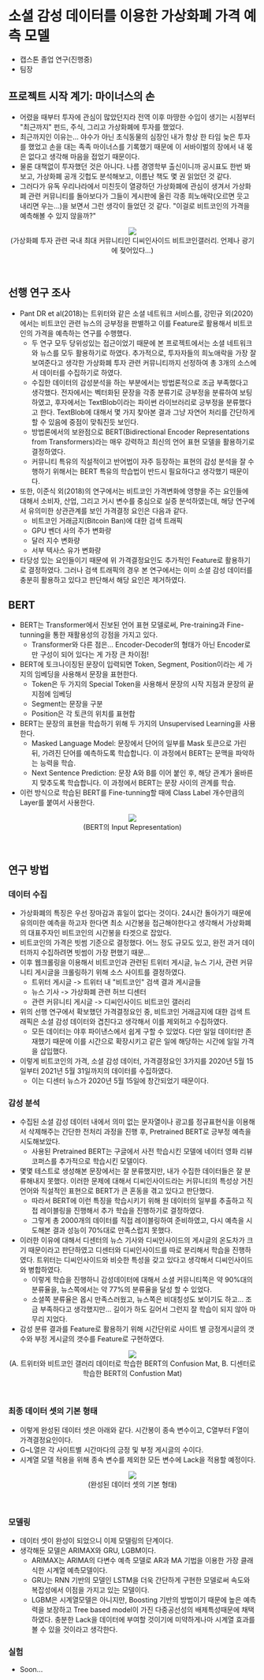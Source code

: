 # 소셜 감성 데이터를 이용한 가상화폐 가격 예측 모델
- 캡스톤 졸업 연구(진행중)
- 팀장

## 프로젝트 시작 계기: 마이너스의 손
- 어렸을 때부터 투자에 관심이 많았던지라 전역 이후 마땅한 수입이 생기는 시점부터 "최근까지" 펀드, 주식, 그리고 가상화폐에 투자를 했었다. 
- 최근까지인 이유는... 야수가 아닌 초식동물의 심장인 내가 항상 한 타임 늦은 투자를 했었고 손을 대는 족족 마이너스를 기록했기 때문에 이 서바이벌의 장에서 내 몫은 없다고 생각해 마음을 접었기 때문이다. 
- 물론 대책없이 투자했던 것은 아니다. 나름 경영학부 출신이니까 공시표도 한번 봐보고, 가상화폐 공개 깃헙도 분석해보고, 이름난 책도 몇 권 읽었던 것 같다.
- 그러다가 유독 우리나라에서 미친듯이 열광하던 가상화폐에 관심이 생겨서 가상화폐 관련 커뮤니티를 돌아보다가 그들이 게시판에 올린 각종 희노애락(오르면 웃고 내리면 우는...)을 보면서 그런 생각이 들었던 것 같다. "이걸로 비트코인의 가격을 예측해볼 수 있지 않을까?"

<p align = 'center'>
  <img src = "https://github.com/koptimizer/description/blob/main/note/projects/pics/soc1.jpg"><br/>
  (가상화폐 투자 관련 국내 최대 커뮤니티인 디씨인사이드 비트코인갤러리. 언제나 광기에 젖어있다...)
  </br>
</p>
<br/>

## 선행 연구 조사
- Pant DR et al(2018)는 트위터와 같은 소셜 네트워크 서비스를, 강민규 외(2020)에서는 비트코인 관련 뉴스의 긍부정을 판별하고 이를 Feature로 활용해서 비트코인의 가격을 예측하는 연구를 수행했다.
  - 두 연구 모두 당위성있는 접근이었기 때문에 본 프로젝트에서는 소셜 네트워크와 뉴스를 모두 활용하기로 하였다. 추가적으로, 투자자들의 희노애락을 가장 잘보여준다고 생각한 가상화폐 투자 관련 커뮤니티까지 선정하여 총 3개의 소스에서 데이터를 수집하기로 하였다.
  - 수집한 데이터의 감성분석을 하는 부분에서는 방법론적으로 조금 부족했다고 생각했다. 전자에서는 벡터화된 문장을 각종 분류기로 긍부정을 분류하여 보팅하였고, 후자에서는 TextBlob이라는 파이썬 라이브러리로 긍부정을 분류했다고 한다. TextBlob에 대해서 몇 가지 찾아본 결과 그냥 자연어 처리를 간단하게 할 수 있음에 중점이 맞춰진듯 보인다.
  - 방법론에서의 보완점으로 BERT(Bidirectional Encoder Representations from Transformers)라는 매우 강력하고 최신의 언어 표현 모델을 활용하기로 결정하였다.
  - 커뮤니티 특유의 직설적이고 반어법이 자주 등장하는 표현의 감성 분석을 잘 수행하기 위해서는 BERT 특유의 학습법이 반드시 필요하다고 생각했기 때문이다.
- 또한, 이준식 외(2018)의 연구에서는 비트코인 가격변화에 영향을 주는 요인들에 대해서 소비자, 산업, 그리고 거시 변수를 중심으로 실증 분석하였는데, 해당 연구에서 유의미한 상관관계를 보인 가격결정 요인은 다음과 같다.
  - 비트코인 거래금지(Bitcoin Ban)에 대한 검색 트래픽
  - GPU 벤더 사의 주가 변화량
  - 달러 지수 변화량
  - 서부 텍사스 유가 변화량
- 타당성 있는 요인들이기 때문에 위 가격결정요인도 추가적인 Feature로 활용하기로 결정하였다. 그러나 검색 트래픽의 경우 본 연구에서는 이미 소셜 감성 데이터를 충분히 활용하고 있다고 판단해서 해당 요인은 제거하였다.

## BERT
- BERT는 Transformer에서 진보된 언어 표현 모델로써, Pre-training과 Fine-tunning을 통한 재활용성의 강점을 가지고 있다.
  - Transformer와 다른 점은... Encoder-Decoder의 형태가 아닌 Encoder로만 구성이 되어 있다는 게 가장 큰 차이점!
- BERT에 토크나이징된 문장이 입력되면 Token, Segment, Position이라는 세 가지의 임베딩을 사용해서 문장을 표현한다.
  - Token은 두 가지의 Special Token을 사용해서 문장의 시작 지점과 문장의 끝 지점에 임베딩
  - Segment는 문장을 구분
  - Position은 각 토큰의 위치를 표현합
- BERT는 문장의 표현을 학습하기 위해 두 가지의 Unsupervised Learning을 사용한다.
  - Masked Language Model: 문장에서 단어의 일부를 Mask 토큰으로 가린 뒤, 가려진 단어를 예측하도록 학습합니다. 이 과정에서 BERT는 문맥을 파악하는 능력을 학습.
  - Next Sentence Prediction: 문장 A와 B를 이어 붙인 후, 해당 관계가 올바른지 맞추도록 학습합니다. 이 과정에서 BERT는 문장 사이의 관계를 학습.
- 이런 방식으로 학습된 BERT를 Fine-tunning할 때에 Class Label 개수만큼의 Layer를 붙여서 사용한다.

<p align = 'center'>
  <img src = "https://github.com/koptimizer/description/blob/main/note/projects/pics/soc2.jpg"><br/>
  (BERT의 Input Representation)
  </br>
</p>
<br/>

## 연구 방법
### 데이터 수집
- 가상화폐의 특징은 우선 장마감과 휴일이 없다는 것이다. 24시간 돌아가기 때문에 유의미한 예측을 하고자 한다면 최소 시간봉을 접근해야한다고 생각해서 가상화폐의 대표주자인 비트코인의 시간봉을 타겟으로 잡았다.
- 비트코인의 가격은 빗썸 기준으로 결정했다. 어느 정도 규모도 있고, 완전 과거 데이터까지 수집하려면 빗썸이 가장 편했기 때문...
- 이후 웹크롤링을 이용해서 비트코인과 관련된 트위터 게시글, 뉴스 기사, 관련 커뮤니티 게시글을 크롤링하기 위해 소스 사이트를 결정하였다.
  - 트위터 게시글 -> 트위터 내 "비트코인" 검색 결과 게시글들
  - 뉴스 기사 -> 가상화폐 관련 허브 디센터
  - 관련 커뮤니티 게시글 -> 디씨인사이드 비트코인 갤러리
- 위의 선행 연구에서 확보했던 가격결정요인 중, 비트코인 거래금지에 대한 검색 트래픽은 소셜 감성 데이터와 겹친다고 생각해서 이를 제외허고 수집하였다.
  - 모든 데이터는 야후 파이낸스에서 쉽게 구할 수 있었다. 다만 일일 데이터만 존재했기 때문에 이를 시간으로 확장시키고 같은 일에 해당하는 시간에 일일 가격을 삽입했다. 
- 이렇게 비트코인의 가격, 소셜 감성 데이터, 가격결정요인 3가지를 2020년 5월 15일부터 2021년 5월 31일까지의 데이터를 수집하였다.
  - 이는 디센터 뉴스가 2020년 5월 15일에 창간되었기 때문이다.

### 감성 분석
- 수집된 소셜 감성 데이터 내에서 의미 없는 문자열이나 광고를 정규표현식을 이용해서 삭제해주는 간단한 전처리 과정을 진행 후, Pretrained BERT로 긍부정 예측을 시도해보았다.
  - 사용된 Pretrained BERT는 구글에서 사전 학습시킨 모델에 네이터 영화 리뷰 코퍼스를 추가적으로 학습시킨 모델이다.
- 몇몇 테스트로 생성해본 문장에서는 잘 분류했지만, 내가 수집한 데이터들은 잘 분류해내지 못했다. 이러한 문제에 대해서 디씨인사이드라는 커뮤니티의 특성상 거친 언어와 직설적인 표현으로 BERT가 큰 혼동을 겪고 있다고 판단했다. 
  - 따라서 BERT에 이런 특징을 학습시키기 위해 원 데이터의 일부를 추출하고 직접 레이블링을 진행해서 추가 학습을 진행하기로 결정하였다.
  - 그렇게 총 2000개의 데이터를 직접 레이블링하여 준비하였고, 다시 예측을 시도해본 결과 성능이 70%대로 만족스럽지 못했다.
- 이러한 이유에 대해서 디센터의 뉴스 기사와 디씨인사이드의 게시글의 온도차가 크기 때문이라고 판단하였고 디센터와 디씨인사이드를 따로 분리해서 학습을 진행하였다. 트위터는 디씨인사이드와 비슷한 특성을 갖고 있다고 생각해서 디씨인사이드와 병합하였다.
  - 이렇게 학습을 진행하니 감성데이터에 대해서 소셜 커뮤니티쪽은 약 90%대의 분류율을, 뉴스쪽에서는 약 77%의 분류율을 달성 할 수 있었다.
  - 소셜쪽 분류율은 몹시 만족스러웠고, 뉴스쪽은 비대칭성도 보이기도 하고... 조금 부족하다고 생각했지만... 길이가 하도 길어서 그런지 잘 학습이 되지 않아 마무리 지었다.
- 감성 분류 결과를 Feature로 활용하기 위해 시간단위로 사이트 별 긍정게시글의 갯수와 부정 게시글의 갯수를 Feature로 구현하였다.

<p align = 'center'>
  <img src = "https://github.com/koptimizer/description/blob/main/note/projects/pics/soc3.jpg"><br/>
  (A. 트위터와 비트코인 갤러리 데이터로 학습한 BERT의 Confusion Mat, B. 디센터로 학습한 BERT의 Confustion Mat)
  </br>
</p>
<br/>

### 최종 데이터 셋의 기본 형태
- 이렇게 완성된 데이터 셋은 아래와 같다. 시간봉이 종속 변수이고, C열부터 F열이 가격결정요인이다.
- G~L열은 각 사이트별 시간마다의 긍정 및 부정 게시글의 수이다.
- 시계열 모델 적용을 위해 종속 변수를 제외한 모든 변수에 Lack을 적용할 예정이다.

<p align = 'center'>
  <img src = "https://github.com/koptimizer/description/blob/main/note/projects/pics/soc4.jpg"><br/>
  (완성된 데이터 셋의 기본 형태)
  </br>
</p>
<br/>

### 모델링
- 데이터 셋이 완성이 되었으니 이제 모델링의 단계이다.
- 생각해둔 모델은 ARIMAX와 GRU, LGBM이다.
  - ARIMAX는 ARIMA의 다변수 예측 모델로 AR과 MA 기법을 이용한 가장 클래식한 시계열 예측모델이다.
  - GRU는 RNN 기반의 모델인 LSTM을 더욱 간단하게 구현한 모델로써 속도와 복잡성에서 이점을 가지고 있는 모델이다.
  - LGBM은 시계열모델은 아니지만, Boosting 기반의 방법이기 때문에 높은 예측력을 보장하고 Tree based model이 가진 다중공선성의 배제특성때문에 채택하였다. 충분한 Lack을 데이터에 부여할 것이기에 미약하게나마 시계열 효과를 볼 수 있을 것이라고 생각한다.

### 실험
- Soon...
